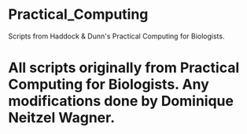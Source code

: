 # Practical_Computing
Scripts from Haddock &amp; Dunn's Practical Computing for Biologists.

# All scripts originally from Practical Computing for Biologists. Any modifications done by Dominique Neitzel Wagner.
